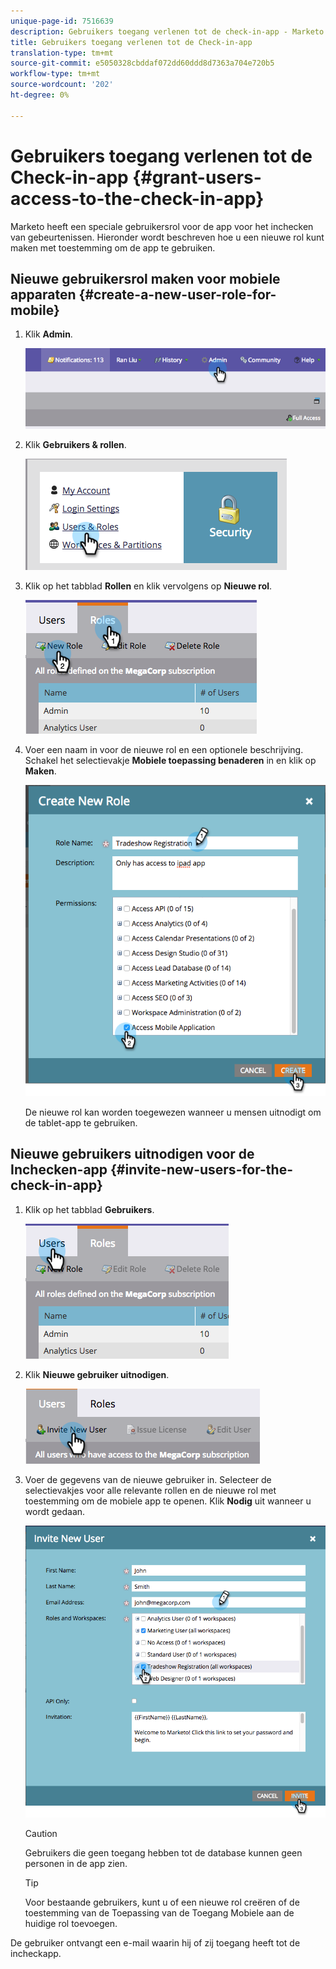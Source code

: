 ```yaml
---
unique-page-id: 7516639
description: Gebruikers toegang verlenen tot de check-in-app - Marketo Docs - Productdocumentatie
title: Gebruikers toegang verlenen tot de Check-in-app
translation-type: tm+mt
source-git-commit: e5050328cbddaf072dd60ddd8d7363a704e720b5
workflow-type: tm+mt
source-wordcount: '202'
ht-degree: 0%

---
```



# Gebruikers toegang verlenen tot de Check-in-app {#grant-users-access-to-the-check-in-app}

Marketo heeft een speciale gebruikersrol voor de app voor het inchecken van gebeurtenissen. Hieronder wordt beschreven hoe u een nieuwe rol kunt maken met toestemming om de app te gebruiken.

## Nieuwe gebruikersrol maken voor mobiele apparaten {#create-a-new-user-role-for-mobile}

1. Klik **Admin**.

   ![](assets/image2015-6-2-10-3a39-3a31.png)

1. Klik **Gebruikers &amp; rollen**.

   ![](assets/image2015-6-2-10-3a56-3a0.png)

1. Klik op het tabblad **Rollen** en klik vervolgens op **Nieuwe rol**.

   ![](assets/image2015-6-2-11-3a3-3a23.png)

1. Voer een naam in voor de nieuwe rol en een optionele beschrijving. Schakel het selectievakje **Mobiele toepassing benaderen** in en klik op **Maken**.

   ![](assets/image2015-6-2-11-3a4-3a58.png)

   De nieuwe rol kan worden toegewezen wanneer u mensen uitnodigt om de tablet-app te gebruiken.

## Nieuwe gebruikers uitnodigen voor de Inchecken-app {#invite-new-users-for-the-check-in-app}

1. Klik op het tabblad **Gebruikers**.

   ![](assets/image2015-6-2-11-3a10-3a42.png)

1. Klik **Nieuwe gebruiker uitnodigen**.

   ![](assets/image2015-6-2-11-3a11-3a32.png)

1. Voer de gegevens van de nieuwe gebruiker in. Selecteer de selectievakjes voor alle relevante rollen en de nieuwe rol met toestemming om de mobiele app te openen. Klik **Nodig** uit wanneer u wordt gedaan.

   ![](assets/image2015-6-2-11-3a16-3a26.png)

   >[!CAUTION]
   >
   >Gebruikers die geen toegang hebben tot de database kunnen geen personen in de app zien.

   >[!TIP]
   >
   >Voor bestaande gebruikers, kunt u of een nieuwe rol creëren of de toestemming van de Toepassing van de Toegang Mobiele aan de huidige rol toevoegen.

De gebruiker ontvangt een e-mail waarin hij of zij toegang heeft tot de incheckapp.
